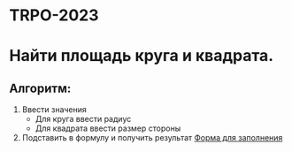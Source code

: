 # TRPO-2023
# Найти площадь круга и квадрата.
## Алгоритм:

1. Ввести значения
    * Для круга ввести радиус
    * Для квадрата ввести размер стороны
1. Подставить в формулу и получить результат
   [Форма для заполнения](https://1drv.ms/i/s!AnGDBSNoKJ4uuBNeweGwwx23uA8A?e=1Sftwh)
   

